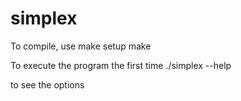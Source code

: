 # simplex

To compile, use
	make setup
	make
  
To execute the program the first time
	./simplex --help
  
to see the options
